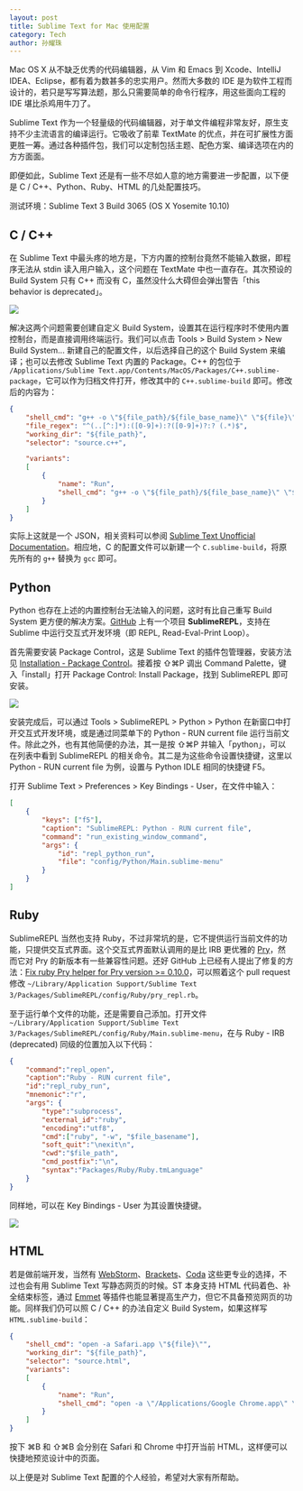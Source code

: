 ```yaml
---
layout: post
title: Sublime Text for Mac 使用配置
category: Tech
author: 孙耀珠
---
```


Mac OS X 从不缺乏优秀的代码编辑器，从 Vim 和 Emacs 到 Xcode、IntelliJ IDEA、Eclipse，都有着为数甚多的忠实用户。然而大多数的 IDE 是为软件工程而设计的，若只是写写算法题，那么只需要简单的命令行程序，用这些面向工程的 IDE 堪比杀鸡用牛刀了。

Sublime Text 作为一个轻量级的代码编辑器，对于单文件编程非常友好，原生支持不少主流语言的编译运行。它吸收了前辈 TextMate 的优点，并在可扩展性方面更胜一筹。通过各种插件包，我们可以定制包括主题、配色方案、编译选项在内的方方面面。

即便如此，Sublime Text 还是有一些不尽如人意的地方需要进一步配置，以下便是 C / C++、Python、Ruby、HTML 的几处配置技巧。

测试环境：Sublime Text 3 Build 3065 (OS X Yosemite 10.10)

<!--more-->

## C / C++

在 Sublime Text 中最头疼的地方是，下方内置的控制台竟然不能输入数据，即程序无法从 stdin 读入用户输入，这个问题在 TextMate 中也一直存在。其次预设的 Build System 只有 C++ 而没有 C，虽然没什么大碍但会弹出警告「this behavior is deprecated」。

![](/images/sublime-text-for-mac-00.png)

解决这两个问题需要创建自定义 Build System，设置其在运行程序时不使用内置控制台，而是直接调用终端运行。我们可以点击 Tools > Build System > New Build System... 新建自己的配置文件，以后选择自己的这个 Build System 来编译；也可以去修改 Sublime Text 内置的 Package。C++ 的包位于 `/Applications/Sublime Text.app/Contents/MacOS/Packages/C++.sublime-package`，它可以作为归档文件打开，修改其中的 `C++.sublime-build` 即可。修改后的内容为：

```json
{
    "shell_cmd": "g++ -o \"${file_path}/${file_base_name}\" \"${file}\"",
    "file_regex": "^(..[^:]*):([0-9]+):?([0-9]+)?:? (.*)$",
    "working_dir": "${file_path}",
    "selector": "source.c++",

    "variants":
    [
        {
            "name": "Run",
            "shell_cmd": "g++ -o \"${file_path}/${file_base_name}\" \"${file}\" && open \"${file_path}/${file_base_name}\""
        }
    ]
}
```

实际上这就是一个 JSON，相关资料可以参阅 [Sublime Text Unofficial Documentation](http://docs.sublimetext.info/en/latest/reference/build_systems.html)。相应地，C 的配置文件可以新建一个 `C.sublime-build`，将原先所有的 `g++` 替换为 `gcc` 即可。 

## Python

Python 也存在上述的内置控制台无法输入的问题，这时有比自己重写 Build System 更方便的解决方案。[GitHub](https://github.com/wuub/SublimeREPL) 上有一个项目 **SublimeREPL**，支持在 Sublime 中运行交互式开发环境（即 REPL, Read-Eval-Print Loop）。

首先需要安装 Package Control，这是 Sublime Text 的插件包管理器，安装方法见 [Installation - Package Control](https://packagecontrol.io/installation)。接着按 ⇧⌘P 调出 Command Palette，键入「install」打开 Package Control: Install Package，找到 SublimeREPL 即可安装。

![](/images/sublime-text-for-mac-01.png)

安装完成后，可以通过 Tools > SublimeREPL > Python > Python 在新窗口中打开交互式开发环境，或是通过同菜单下的 Python - RUN current file 运行当前文件。除此之外，也有其他简便的办法，其一是按 ⇧⌘P 并输入「python」，可以在列表中看到 SublimeREPL 的相关命令。其二是为这些命令设置快捷键，这里以 Python - RUN current file 为例，设置与 Python IDLE 相同的快捷键 F5。

打开 Sublime Text > Preferences > Key Bindings - User，在文件中输入：

```json
[
    {
        "keys": ["f5"],
        "caption": "SublimeREPL: Python - RUN current file",
        "command": "run_existing_window_command",
        "args": {
            "id": "repl_python_run",
            "file": "config/Python/Main.sublime-menu"
        }
    }
]
```


## Ruby

SublimeREPL 当然也支持 Ruby，不过非常坑的是，它不提供运行当前文件的功能，只提供交互式界面。这个交互式界面默认调用的是比 IRB 更优雅的 [Pry](http://pryrepl.org)，然而它对 Pry 的新版本有一些兼容性问题。还好 GitHub 上已经有人提出了修复的方法：[Fix ruby Pry helper for Pry version >= 0.10.0](https://github.com/wuub/SublimeREPL/pull/372)，可以照着这个 pull request 修改 `~/Library/Application Support/Sublime Text 3/Packages/SublimeREPL/config/Ruby/pry_repl.rb`。

至于运行单个文件的功能，还是需要自己添加。打开文件 `~/Library/Application Support/Sublime Text 3/Packages/SublimeREPL/config/Ruby/Main.sublime-menu`，在与 Ruby - IRB (deprecated) 同级的位置加入以下代码：

```json
{
    "command":"repl_open",
    "caption":"Ruby - RUN current file",
    "id":"repl_ruby_run",
    "mnemonic":"r",
    "args": {
        "type":"subprocess",
        "external_id":"ruby",
        "encoding":"utf8",
        "cmd":["ruby", "-w", "$file_basename"],
        "soft_quit":"\nexit\n",
        "cwd":"$file_path",
        "cmd_postfix":"\n",
        "syntax":"Packages/Ruby/Ruby.tmLanguage"
    }
}
```

同样地，可以在 Key Bindings - User 为其设置快捷键。

![](/images/sublime-text-for-mac-02.png)


## HTML

若是做前端开发，当然有 [WebStorm](http://www.jetbrains.com/webstorm/)、[Brackets](http://brackets.io)、[Coda](http://www.panic.com/coda/) 这些更专业的选择，不过也会有用 Sublime Text 写静态网页的时候。ST 本身支持 HTML 代码着色、补全结束标签，通过 [Emmet](https://packagecontrol.io/packages/Emmet) 等插件也能显著提高生产力，但它不具备预览网页的功能。同样我们仍可以照 C / C++ 的办法自定义 Build System，如果这样写 `HTML.sublime-build`：

```json
{
    "shell_cmd": "open -a Safari.app \"${file}\"",
    "working_dir": "${file_path}",
    "selector": "source.html",
    "variants":
    [
        {
            "name": "Run",
            "shell_cmd": "open -a \"/Applications/Google Chrome.app\" \"${file}\""
        }
    ]
}
```

按下 ⌘B 和 ⇧⌘B 会分别在 Safari 和 Chrome 中打开当前 HTML，这样便可以快捷地预览设计中的页面。


以上便是对 Sublime Text 配置的个人经验，希望对大家有所帮助。

